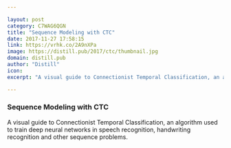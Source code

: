 ```yaml
---

layout: post
category: C7WAG6QGN
title: "Sequence Modeling with CTC"
date: 2017-11-27 17:58:15
link: https://vrhk.co/2A9nXPa
image: https://distill.pub/2017/ctc/thumbnail.jpg
domain: distill.pub
author: "Distill"
icon: 
excerpt: "A visual guide to Connectionist Temporal Classification, an algorithm used to train deep neural networks in speech recognition, handwriting recognition and other sequence problems."

---
```


### Sequence Modeling with CTC

A visual guide to Connectionist Temporal Classification, an algorithm used to train deep neural networks in speech recognition, handwriting recognition and other sequence problems.
